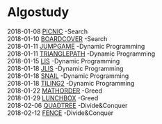 # Algostudy

2018-01-08 [PICNIC](https://algospot.com/judge/problem/read/PICNIC) -Search<br/>
2018-01-10 [BOARDCOVER](https://algospot.com/judge/problem/read/BOARDCOVER#) -Search<br/>
2018-01-11 [JUMPGAME](https://algospot.com/judge/problem/read/JUMPGAME) -Dynamic Programming<br/>
2018-01-11 [TRIANGLEPATH](https://algospot.com/judge/problem/read/TRIANGLEPATH) -Dynamic Programming<br/>
2018-01-15 [LIS](https://algospot.com/judge/problem/read/LIS) -Dynamic Programming<br/>
2018-01-18 [JLIS](https://algospot.com/judge/problem/read/JLIS) -Dynamic Programming<br/>
2018-01-18 [SNAIL](https://algospot.com/judge/problem/read/SNAIL) -Dynamic Programming<br/>
2018-01-18 [TILING2](https://algospot.com/judge/problem/read/TILING2) -Dynamic Programming<br/>
2018-01-22 [MATHORDER](https://algospot.com/judge/problem/read/MATCHORDER) -Greed <br/>
2018-01-29 [LUNCHBOX](https://algospot.com/judge/problem/read/MATCHORDER) -Greed <br/>
2018-02-06 [QUADTREE](https://algospot.com/judge/problem/read/QUADTREE) -Divide&Conquer <br/>
2018-02-12 [FENCE](https://algospot.com/judge/problem/read/FENCE) -Divide&Conquer <br/>
